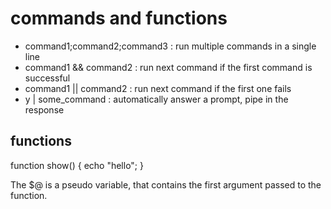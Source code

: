 # commands and functions


* command1;command2;command3 : run multiple commands in a single line
* command1 && command2 : run next command if the first command is successful
* command1 || command2 : run next command if the first one fails
* y | some_command : automatically answer a prompt, pipe in the response

## functions
function show() { echo "hello"; }

The $@  is a pseudo variable, that contains the first argument passed to the function.

